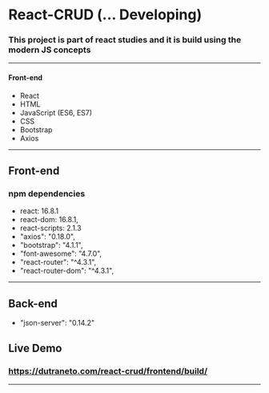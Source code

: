 # React-CRUD (... Developing)

### This project is part of react studies and it is build using the modern JS concepts

---

#### Front-end

- React
- HTML
- JavaScript (ES6, ES7)
- CSS
- Bootstrap
- Axios

---

## Front-end

### npm dependencies

- react: 16.8.1
- react-dom: 16.8.1,
- react-scripts: 2.1.3
- "axios": "0.18.0",
- "bootstrap": "4.1.1",
- "font-awesome": "4.7.0",
- "react-router": "^4.3.1",
- "react-router-dom": "^4.3.1",

---

## Back-end

- "json-server": "0.14.2"

## Live Demo

### https://dutraneto.com/react-crud/frontend/build/

---

